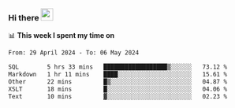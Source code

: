 ### Hi there <a href="https://www.gautamkrishnar.com/"><img src="https://media.giphy.com/media/hvRJCLFzcasrR4ia7z/giphy.gif" width="25px"></a>

📊 **This week I spent my time on**

<!--START_SECTION:waka-->

```txt
From: 29 April 2024 - To: 06 May 2024

SQL        5 hrs 33 mins   ██████████████████▒░░░░░░   73.12 %
Markdown   1 hr 11 mins    ████░░░░░░░░░░░░░░░░░░░░░   15.61 %
Other      22 mins         █▒░░░░░░░░░░░░░░░░░░░░░░░   04.87 %
XSLT       18 mins         █░░░░░░░░░░░░░░░░░░░░░░░░   04.06 %
Text       10 mins         ▓░░░░░░░░░░░░░░░░░░░░░░░░   02.23 %
```

<!--END_SECTION:waka-->
